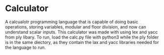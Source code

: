 # Calculator
A calcualotr programming language that is capable of doing basic operations, storing variables, modular and floor division, and now can understand scalar inputs.
This calculator was made with using lex and yacc from ply libary. 
To run, load the calc.py file with python3 while the ply folder is in the same diectory, as they contain the lax and yacc libraries needed for the language to run.
